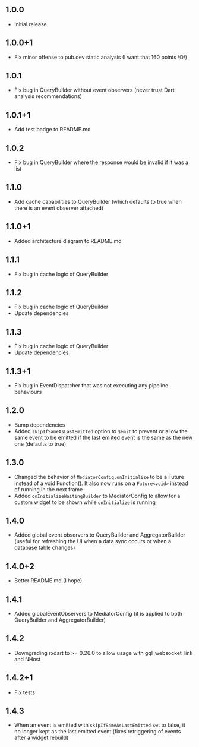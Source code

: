 ## 1.0.0

* Initial release

## 1.0.0+1

* Fix minor offense to pub.dev static analysis (I want that 160 points \O/)

## 1.0.1

* Fix bug in QueryBuilder without event observers (never trust Dart analysis recommendations)

## 1.0.1+1

* Add test badge to README.md

## 1.0.2

* Fix bug in QueryBuilder where the response would be invalid if it was a list

## 1.1.0

* Add cache capabilities to QueryBuilder (which defaults to true when there is an event observer attached)

## 1.1.0+1

* Added architecture diagram to README.md

## 1.1.1

* Fix bug in cache logic of QueryBuilder

## 1.1.2

* Fix bug in cache logic of QueryBuilder
* Update dependencies

## 1.1.3

* Fix bug in cache logic of QueryBuilder
* Update dependencies

## 1.1.3+1

* Fix bug in EventDispatcher that was not executing any pipeline behaviours

## 1.2.0

* Bump dependencies
* Added `skipIfSameAsLastEmitted` option to `$emit` to prevent or allow the same event to be emitted if the last emiited event is the same as the new one (defaults to true)

## 1.3.0

* Changed the behavior of `MediatorConfig.onInitialize` to be a Future<void> instead of a void Function(). It also now runs on a `Future<void>` instead of running in the next frame
* Added `onInitializeWaitingBuilder` to MediatorConfig to allow for a custom widget to be shown while `onInitialize` is running

## 1.4.0

* Added global event observers to QueryBuilder and AggregatorBuilder (useful for refreshing the UI when a data sync occurs or when a database table changes)

## 1.4.0+2

* Better README.md (I hope)

## 1.4.1

* Added globalEventObservers to MediatorConfig (it is applied to both QueryBuilder and AggregatorBuilder)

## 1.4.2

* Downgrading rxdart to >= 0.26.0 to allow usage with gql_websocket_link and NHost

## 1.4.2+1

* Fix tests

## 1.4.3

* When an event is emitted with `skipIfSameAsLastEmitted` set to false, it no longer kept as the last emitted event (fixes retriggering of events after a widget rebuild)

